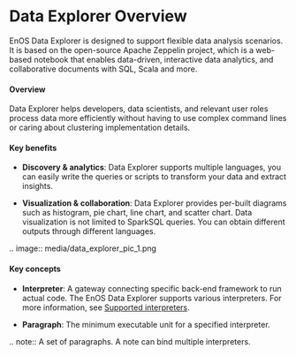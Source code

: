 # Data Explorer Overview

EnOS Data Explorer is designed to support flexible data analysis scenarios. It is based on the open-source Apache Zeppelin project, which is a web-based notebook that enables data-driven, interactive data analytics, and collaborative documents with SQL, Scala and more.

#### Overview

Data Explorer helps developers, data scientists, and relevant user roles process data more efficiently without having to use complex command lines or caring about clustering implementation details.

#### Key benefits

- **Discovery & analytics**: Data Explorer supports multiple languages, you can easily write the queries or scripts to transform your data and extract insights.

- **Visualization & collaboration**: Data Explorer provides per-built diagrams such as histogram, pie chart, line chart, and scatter chart. Data visualization is not limited to SparkSQL queries. You can obtain different outputs through different languages.

.. image:: media/data_explorer_pic_1.png

#### Key concepts

- **Interpreter**: A gateway connecting specific back-end framework to run actual code. The EnOS Data Explorer supports various interpreters. For more information, see [Supported interpreters](interpreter).

- **Paragraph**: The minimum executable unit for a specified interpreter.

.. note:: A set of paragraphs. A note can bind multiple interpreters.

<!--end-->
